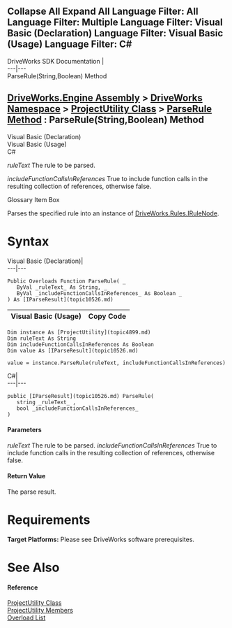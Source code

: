 Collapse All Expand All Language Filter: All  Language Filter: Multiple  Language Filter: Visual Basic (Declaration) Language Filter: Visual Basic (Usage) Language Filter: C#  
---  
DriveWorks SDK Documentation  |   
---|---  
ParseRule(String,Boolean) Method   
  
[DriveWorks.Engine Assembly](topic2156.md) > [DriveWorks Namespace](topic2159.md) > [ProjectUtility Class](topic4899.md) > [ParseRule Method](topic4917.md) : ParseRule(String,Boolean) Method  
---  
  
Visual Basic (Declaration)    
Visual Basic (Usage)    
C# 

_ruleText_
    The rule to be parsed.

_includeFunctionCallsInReferences_
    True to include function calls in the resulting collection of references, otherwise false.

Glossary Item Box

Parses the specified rule into an instance of [DriveWorks.Rules.IRuleNode](topic10542.md). 

# Syntax

Visual Basic (Declaration)|   
---|---  
      
    
    Public Overloads Function ParseRule( _
       ByVal _ruleText_ As String, _
       ByVal _includeFunctionCallsInReferences_ As Boolean _
    ) As [IParseResult](topic10526.md)  
  
Visual Basic (Usage)| Copy Code  
---|---  
      
    
    Dim instance As [ProjectUtility](topic4899.md)
    Dim ruleText As String
    Dim includeFunctionCallsInReferences As Boolean
    Dim value As [IParseResult](topic10526.md)
     
    value = instance.ParseRule(ruleText, includeFunctionCallsInReferences)  
  
C#|   
---|---  
      
    
    public [IParseResult](topic10526.md) ParseRule( 
       string _ruleText_ ,
       bool _includeFunctionCallsInReferences_
    )  
  
#### Parameters

 _ruleText_
    The rule to be parsed.
_includeFunctionCallsInReferences_
    True to include function calls in the resulting collection of references, otherwise false.

#### Return Value

The parse result.

# Requirements

**Target Platforms:** Please see DriveWorks software prerequisites.

# See Also

#### Reference

[ProjectUtility Class](topic4899.md)   
[ProjectUtility Members](topic4900.md)   
[Overload List](topic4917.md)


